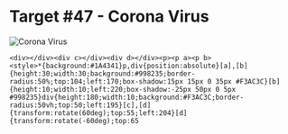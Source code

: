 # Target #47 - Corona Virus

![Corona Virus](https://cssbattle.dev/targets/47.png)

```
<div></div><div c></div><div d></div><p><p a><p b>
<style>*{background:#1A4341}p,div{position:absolute}[a],[b]{height:30;width:30;background:#998235;border-radius:50%;top:104;left:170;box-shadow:15px 15px 0 35px #F3AC3C}[b]{height:10;width:10;left:220;box-shadow:-25px 50px 0 5px #998235}div{height:180;width:10;background:#F3AC3C;border-radius:50vh;top:50;left:195}[c],[d]{transform:rotate(60deg);top:55;left:204}[d]{transform:rotate(-60deg);top:65
```
